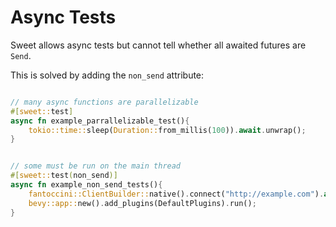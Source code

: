 # Async Tests

Sweet allows async tests but cannot tell whether all awaited futures are `Send`. 

This is solved by adding the `non_send` attribute:
```rs

// many async functions are parallelizable
#[sweet::test]
async fn example_parrallelizable_test(){
	tokio::time::sleep(Duration::from_millis(100)).await.unwrap();
}


// some must be run on the main thread
#[sweet::test(non_send)]
async fn example_non_send_tests(){
	fantoccini::ClientBuilder::native().connect("http://example.com").await;
	bevy::app::new().add_plugins(DefaultPlugins).run();
}
```